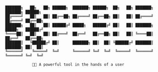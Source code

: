 

    ███████╗   ██╗   ██╗ ██████╗  ███████╗ ██████╗  ██╗   ██╗ ███████╗ ███████╗ ██████╗ 
    ██╔════╝   ██║   ██║ ██╔══██╗ ██╔════╝ ██╔══██╗ ██║   ██║ ██╔════╝ ██╔════╝ ██╔══██╗
    ███████╗   ██║   ██║ ██████╔╝ █████╗   ██████╔╝ ██║   ██║ ███████╗ █████╗   ██████╔╝
    ╚════██║   ██║   ██║ ██╔═══╝  ██╔══╝   ██╔══██╗ ██║   ██║ ╚════██║ ██╔══╝   ██╔══██╗
    ███████║   ╚██████╔╝ ██║      ███████╗ ██║  ██║ ╚██████╔╝ ███████║ ███████╗ ██║  ██║
    ╚══════╝    ╚═════╝  ╚═╝      ╚══════╝ ╚═╝  ╚═╝  ╚═════╝  ╚══════╝ ╚══════╝ ╚═╝  ╚═╝

                🔋🔧 A powerful tool in the hands of a user
